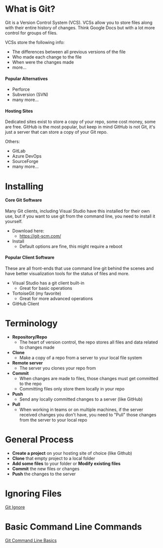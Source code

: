 
# What is Git?

Git is a Version Control System (VCS). VCSs allow you to store files along with their entire history of changes. Think Google Docs but with a lot more control for groups of files.

VCSs store the following info:
- The differences between all previous versions of the file
- Who made each change to the file
- When were the changes made
- more...

#### Popular Alternatives
- Perforce
- Subversion (SVN)
- many more...

#### Hosting Sites
Dedicated sites exist to store a copy of your repo, some cost money, some are free.
GitHub is the most popular, but keep in mind GitHub is not Git, it's just a server that can store a copy of your Git repo.

Others:
- GitLab
- Azure DevOps
- SourceForge
- many more...

# Installing

#### Core Git Software
Many Git clients, including Visual Studio have this installed for their own use, but if you want to use git from the command line, you need to install it yourself.
- Download here:
	- https://git-scm.com/
- Install
	- Default options are fine, this might require a reboot

#### Popular Client Software
These are all front-ends that use command line git behind the scenes and have better visualization tools for the status of files and more.
- Visual Studio has a git client built-in
	- Great for basic operations
- TortoiseGit (my favorite)
	- Great for more advanced operations
- GitHub Client

# Terminology

- **Repository/Repo**
	- The heart of version control, the repo stores all files and data related to changes made
- **Clone**
	- Make a copy of a repo from a server to your local file system
- **Remote server**
	- The server you clones your repo from
- **Commit**
	- When changes are made to files, those changes must get committed to the repo
	- Committing files only store them locally in your repo
- **Push**
	- Send any locally committed changes to a server (like GitHub)
- **Pull**
	- When working in teams or on multiple machines, if the server received changes you don't have, you need to "Pull" those changes from the server to your local repo

# General Process

- **Create a project** on your hosting site of choice (like Github)
- **Clone** that empty project to a local folder
- **Add some files** to your folder or **Modify existing files**
- **Commit** the new files or changes
- **Push** the changes to the server

# Ignoring Files

[Git Ignore](Git%20Ignore.md)

# Basic Command Line Commands

[Git Command Line Basics](Git%20Command%20Line%20Basics.md)
